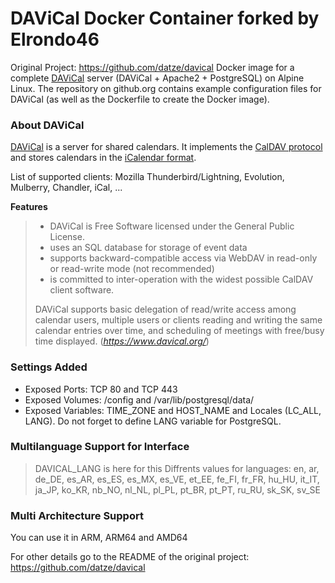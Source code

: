 # DAViCal Docker Container forked by Elrondo46
Original Project: https://github.com/datze/davical
Docker image for a complete [DAViCal](https://www.davical.org/) server (DAViCal + Apache2 + PostgreSQL) on Alpine Linux.
The repository on github.org contains example configuration files for DAViCal (as well as the Dockerfile to create the Docker image).

### About DAViCal
[DAViCal](https://www.davical.org/) is a server for shared calendars. It implements the [CalDAV protocol](https://wikipedia.org/wiki/CalDAV) and stores calendars in the [iCalendar format](https://wikipedia.org/wiki/ICalendar).

List of supported clients: Mozilla Thunderbird/Lightning, Evolution, Mulberry, Chandler, iCal, ...

**Features**
>    - DAViCal is Free Software licensed under the General Public License.
>    - uses an SQL database for storage of event data
>    - supports backward-compatible access via WebDAV in read-only or read-write mode (not recommended)
>    - is committed to inter-operation with the widest possible CalDAV client software.
>
>DAViCal supports basic delegation of read/write access among calendar users, multiple users or clients reading and writing the same calendar entries over time, and scheduling of meetings with free/busy time displayed.
(*https://www.davical.org/*)

### Settings Added
- Exposed Ports: TCP 80 and TCP 443
- Exposed Volumes: /config and /var/lib/postgresql/data/
- Exposed Variables: TIME_ZONE and HOST_NAME and Locales (LC_ALL, LANG). Do not forget to define LANG variable for PostgreSQL.

### Multilanguage Support for Interface

> DAVICAL_LANG is here for this
> Diffrents values for languages: en, ar, de_DE, es_AR, es_ES, es_MX, es_VE, et_EE, fe_FI, fr_FR, hu_HU, it_IT, ja_JP, ko_KR, nb_NO, nl_NL, pl_PL, pt_BR, pt_PT, ru_RU, sk_SK, sv_SE

### Multi Architecture Support
You can use it in ARM, ARM64 and AMD64

For other details go to the README of the original project: https://github.com/datze/davical

